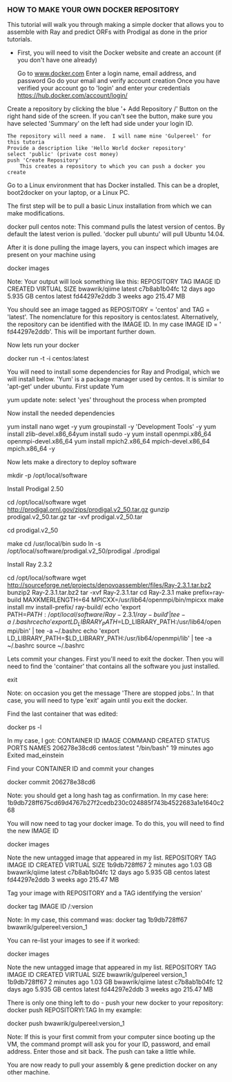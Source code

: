### HOW TO MAKE YOUR OWN DOCKER REPOSITORY

This tutorial will walk you through making a simple docker that allows you to assemble with Ray and predict ORFs with Prodigal as done in the prior tutorials.

- First, you will need to visit the Docker website and create an account (if you don't have one already)
   

    Go to www.docker.com
    Enter a login name, email address, and password
    Go do your email and verify account creation
    Once you have verified your account go to 'login' and enter your credentials
        https://hub.docker.com/account/login/


Create a repository by clicking the blue '+ Add Repository \/' Button on the right hand side of the screen. If you can't see the button, make sure you have selected 'Summary' on the left had side under your login ID.

    The repository will need a name.  I will name mine 'Gulpereel' for this tutoria
    Provide a description like 'Hello World docker repository'
    select 'public' (private cost money)
    push 'Create Repository'
        This creates a repository to which you can push a docker you create


Go to a Linux environment that has Docker installed.  This can be a droplet, boot2docker on your laptop, or a Linux PC.

The first step will be to pull a basic Linux installation from which we can make modifications.

docker pull centos
note: This command pulls the latest version of centos. By default the latest verion is pulled. 'docker pull ubuntu' will pull Ubuntu 14.04.


After it is done pulling the image layers, you can inspect which images are present on your machine using

docker images

Note: Your output will look something like this:
REPOSITORY           TAG                    IMAGE ID                CREATED            VIRTUAL SIZE
bwawrik/qiime            latest                   c7b8ab1b04fc        12 days ago          5.935 GB
centos                       latest                   fd44297e2ddb        3 weeks ago         215.47 MB

You should see an image tagged as REPOSITORY = 'centos'  and TAG = 'latest'.  The nomenclature for this repository is centos:latest. Alternatively, the repository can be identified with the IMAGE ID. In my case IMAGE ID = ' fd44297e2ddb'. This will be important further down.

Now lets run your docker

docker run -t -i centos:latest

You will need to install some dependencies for Ray and Prodigal, which we will install below. 'Yum' is a package manager used by centos. It is similar to 'apt-get' under ubuntu. First update Yum

yum update
note: select 'yes' throughout the process when prompted

Now install the needed dependencies

yum install nano wget -y
yum groupinstall -y 'Development Tools' -y
yum install zlib-devel.x86_64yum install sudo -y
yum install openmpi.x86_64 openmpi-devel.x86_64
yum install mpich2.x86_64 mpich-devel.x86_64 mpich.x86_64 -y

Now lets make a directory to deploy software

mkdir -p /opt/local/software

Install Prodigal 2.50

cd /opt/local/software
wget http://prodigal.ornl.gov/zips/prodigal.v2_50.tar.gz
gunzip prodigal.v2_50.tar.gz
tar -xvf prodigal.v2_50.tar

cd prodigal.v2_50

make
cd /usr/local/bin
sudo ln -s /opt/local/software/prodigal.v2_50/prodigal ./prodigal

Install Ray 2.3.2

cd /opt/local/software
wget http://sourceforge.net/projects/denovoassembler/files/Ray-2.3.1.tar.bz2
bunzip2 Ray-2.3.1.tar.bz2
tar -xvf Ray-2.3.1.tar
cd Ray-2.3.1
make prefix=ray-build MAXKMERLENGTH=64 MPICXX=/usr/lib64/openmpi/bin/mpicxx
make install
mv install-prefix/ ray-build/
echo 'export PATH=$PATH:/opt/local/software/Ray-2.3.1/ray-build' | tee -a ~/.bashrc
echo 'export LD_LIBRARY_PATH=$LD_LIBRARY_PATH:/usr/lib64/openmpi/bin' | tee -a ~/.bashrc
echo 'export LD_LIBRARY_PATH=$LD_LIBRARY_PATH:/usr/lib64/openmpi/lib' | tee -a ~/.bashrc
source ~/.bashrc

Lets commit your changes. First you'll need to exit the docker. Then you will need to find the 'container' that contains all the software you just installed.

exit

Note: on occasion you get the message 'There are stopped jobs.'. In that case, you will need to type 'exit' again until you exit the docker.

Find the last container that was edited:

docker ps -l

In my case, I got:
CONTAINER ID  IMAGE           COMMAND        CREATED        STATUS        PORTS               NAMES
206278e38cd6  centos:latest   "/bin/bash"    19 minutes ago     Exited                            mad_einstein

Find your CONTAINER ID and commit your changes

docker commit 206278e38cd6

Note: you should get a long hash tag as confirmation. In my case here: 1b9db728ff675cd69d4767b27f2cedb230c024885f743b4522683a1e1640c268

You will now need to tag your docker image. To do this, you will need to find the new IMAGE ID

docker images

Note the new untagged image that appeared in my list.
REPOSITORY           TAG                    IMAGE ID                CREATED            VIRTUAL SIZE
<none>                     <none>               1b9db728ff67          2 minutes ago       1.03 GB
bwawrik/qiime            latest                   c7b8ab1b04fc        12 days ago          5.935 GB
centos                       latest                   fd44297e2ddb        3 weeks ago         215.47 MB

Tag your image with REPOSITORY and a TAG identifying the version'

docker tag IMAGE ID <dockerID>/<repository>:version

Note: In my case, this command was: docker tag 1b9db728ff67 bwawrik/gulpereel:version_1

You can re-list your images to see if it worked:

docker images

Note the new untagged image that appeared in my list.
REPOSITORY           TAG                    IMAGE ID                CREATED            VIRTUAL SIZE
bwawrik/gulpereel     version_1            1b9db728ff67          2 minutes ago       1.03 GB
bwawrik/qiime            latest                   c7b8ab1b04fc        12 days ago          5.935 GB
centos                       latest                   fd44297e2ddb        3 weeks ago         215.47 MB


There is only one thing left to do - push your new docker to your repository:
docker push REPOSITORYl:TAG
In my example:

docker push bwawrik/gulpereel:version_1

Note: If this is your first commit from your computer since booting up the VM, the command prompt will ask you for your ID, password, and email address. Enter those and sit back. The push can take a little while.

You are now ready to pull your assembly & gene prediction docker on any other machine.

